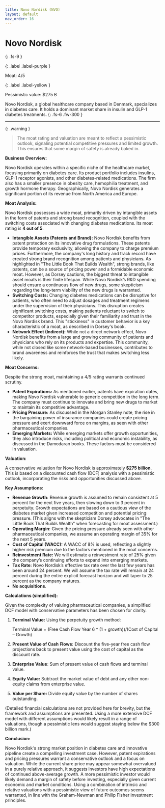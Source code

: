 ```yaml
---
title: Novo Nordisk (NVO)
layout: default
nav_order: 16
---
```


# Novo Nordisk
{: .fs-9 }

{: .label .label-purple }

Moat: 4/5

{: .label .label-yellow }

Pessimistic value: $275 B

Novo Nordisk, a global healthcare company based in Denmark, specializes in diabetes care. It holds a dominant market share in insulin and GLP-1 diabetes treatments.
{: .fs-6 .fw-300 }

---

{: .warning } 
>The moat rating and valuation are meant to reflect a pessimistic outlook, signaling potential competitive pressures and limited growth. This ensures that some margin of safety is already baked in.

**Business Overview:**

Novo Nordisk operates within a specific niche of the healthcare market, focusing primarily on diabetes care. Its product portfolio includes insulins, GLP-1 receptor agonists, and other diabetes-related medications. The firm also has a smaller presence in obesity care, hemophilia treatment, and growth hormone therapy. Geographically, Novo Nordisk generates a significant portion of its revenue from North America and Europe.


**Moat Analysis:**

Novo Nordisk possesses a wide moat, primarily driven by intangible assets in the form of patents and strong brand recognition, coupled with the switching costs associated with changing diabetes medications. Its moat rating is **4 out of 5**.

* **Intangible Assets (Patents and Brand):**  Novo Nordisk benefits from patent protection on its innovative drug formulations. These patents provide temporary exclusivity, allowing the company to charge premium prices.  Furthermore, the company's long history and track record have created strong brand recognition among patients and physicians.  As highlighted in "The Little Book That Builds Wealth", strong brands, like patents, can be a source of pricing power and a formidable economic moat. However, as Dorsey cautions, the biggest threat to intangible asset moats is their finite lifespan. While Novo Nordisk’s R&D spending should ensure a continuous flow of new drugs, some skepticism regarding the long-term viability of the new drugs is warranted.
* **Switching Costs:** Changing diabetes medications can be disruptive for patients, who often need to adjust dosages and treatment regimens under the supervision of their physicians. This disruption creates significant switching costs, making patients reluctant to switch to competitor products, especially given their familiarity and trust in the Novo Nordisk brand. This "stickiness" in customer behavior is a key characteristic of a moat, as described in Dorsey's book.
* **Network Effect (Indirect):**  While not a direct network effect, Novo Nordisk benefits from a large and growing community of patients and physicians who rely on its products and expertise. This community, while not closed like some network-based businesses, contributes to brand awareness and reinforces the trust that makes switching less likely. 

**Moat Concerns:**

Despite the strong moat, maintaining a 4/5 rating warrants continued scrutiny.

* **Patent Expirations:**  As mentioned earlier, patents have expiration dates, making Novo Nordisk vulnerable to generic competition in the long term.  The company must continue to innovate and bring new drugs to market to maintain its competitive advantage.
* **Pricing Pressure:** As discussed in the Morgan Stanley note, the rise in the bargaining power of insurance companies could create pricing pressure and exert downward force on margins, as seen with other pharmaceutical companies.
* **Emerging Markets:** While emerging markets offer growth opportunities, they also introduce risks, including political and economic instability, as discussed in the Damodaran books. These factors must be considered in valuation.

**Valuation:**

A conservative valuation for Novo Nordisk is approximately **$275 billion**. This is based on a discounted cash flow (DCF) analysis with a pessimistic outlook, incorporating the risks and opportunities discussed above.

**Key Assumptions:**

* **Revenue Growth:**  Revenue growth is assumed to remain consistent at 5 percent for the next five years, then slowing down to 3 percent in perpetuity.  Growth expectations are based on a cautious view of the diabetes market given increased competition and potential pricing pressure.  (This aligns with the skepticism Dorsey advocates in "The Little Book That Builds Wealth" when forecasting for moat assessment.)
* **Operating Margin:** Given the pricing pressure already seen with other pharmaceutical companies, we assume an operating margin of 35% for the next 5 years.
* **Cost of Capital (WACC):**  A WACC of 8% is used, reflecting a slightly higher risk premium due to the factors mentioned in the moat concerns. 
* **Reinvestment Rate:** We will estimate a reinvestment rate of 25% given the company’s continuing efforts to expand into emerging markets.
* **Tax Rate:** Novo Nordisk’s effective tax rate over the last few years has been around 24 percent. We will assume the tax rate will remain at 24 percent during the entire explicit forecast horizon and will taper to 25 percent as the company matures.
* **No acquisitions.**

**Calculations (simplified):**

Given the complexity of valuing pharmaceutical companies, a simplified DCF model with conservative parameters has been chosen for clarity.

1. **Terminal Value:**  Using the perpetuity growth method:

   Terminal Value = (Free Cash Flow Year 6 * (1 + growth))/(Cost of Capital – Growth)

2. **Present Value of Cash Flows:** Discount the five-year free cash flow projections back to present value using the cost of capital as the discount rate.

3. **Enterprise Value:** Sum of present value of cash flows and terminal value.

4. **Equity Value:** Subtract the market value of debt and any other non-equity claims from enterprise value.

5. **Value per Share:** Divide equity value by the number of shares outstanding.

(Detailed financial calculations are not provided here for brevity, but the framework and assumptions are presented.  Using a more extensive DCF model with different assumptions would likely result in a range of valuations, though a pessimistic lens would suggest staying below the $300 billion mark.)

**Conclusion:**

Novo Nordisk's strong market position in diabetes care and innovative pipeline create a compelling investment case. However, patent expirations and pricing pressures warrant a conservative outlook and a focus on valuation. While the current share price may appear somewhat overvalued in a purely relative approach, it suggests investors have high expectations of continued above-average growth. A more pessimistic investor would likely demand a margin of safety before investing, especially given current economic and market conditions. Using a combination of intrinsic and relative valuations with a pessimistic view of future outcomes seems warranted, in line with the Graham-Newman and Philip Fisher investment principles.
